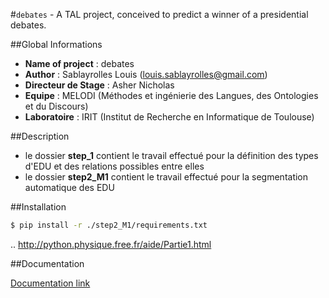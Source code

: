 #``debates`` - A TAL project, conceived to predict a winner of a presidential debates.

##Global Informations

- **Name of project** : debates
- **Author** : Sablayrolles Louis (louis.sablayrolles@gmail.com)
- **Directeur de Stage** : Asher Nicholas
- **Equipe** : MELODI (Méthodes et ingénierie des Langues, des Ontologies et du Discours)
- **Laboratoire** : IRIT (Institut de Recherche en Informatique de Toulouse)

##Description

- le dossier **step_1** contient le travail effectué pour la définition des types d'EDU et des relations possibles entre elles
- le dossier **step2_M1** contient le travail effectué pour la segmentation automatique des EDU

##Installation
```sh
$ pip install -r ./step2_M1/requirements.txt
```

.. http://python.physique.free.fr/aide/Partie1.html

##Documentation

[Documentation link](https://github.com/Sablayrolles/debates/wiki)